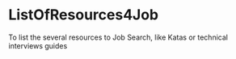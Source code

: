 # ListOfResources4Job
To list the several resources to Job Search, like Katas or technical interviews guides 
